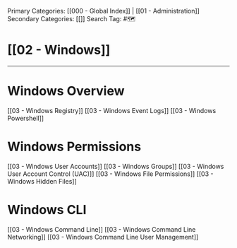 Primary Categories: [[000 - Global Index]] | [[01 - Administration]]
Secondary Categories: [[]] 
Search Tag: #🗺  

# [[02 - Windows]]  
***
# Windows Overview

[[03 - Windows Registry]]
[[03 - Windows Event Logs]]
[[03 - Windows Powershell]]

# Windows Permissions

[[03 - Windows User Accounts]]
[[03 - Windows Groups]]
[[03 - Windows User Account Control (UAC)]]
[[03 - Windows File Permissions]]
[[03 - Windows Hidden Files]]

# Windows CLI

[[03 - Windows Command Line]]
[[03 - Windows Command Line Networking]]
[[03 - Windows Command Line User Management]]
